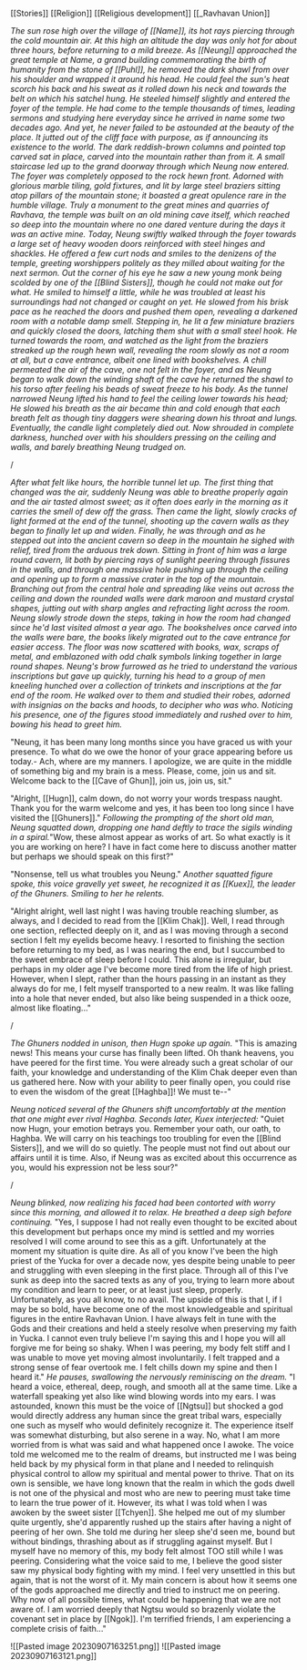 [[Stories]]
[[Religion]]
[[Religious development]]
[[_Ravhavan Union]]

*The sun rose high over the village of [[Name]], its hot rays piercing through the cold mountain air. At this high an altitude the day was only hot for about three hours, before returning to a mild breeze. As [[Neung]] approached the great temple at Name, a grand building commemorating the birth of humanity from the stone of [[Puhl]], he removed the dark shawl from over his shoulder and wrapped it around his head. He could feel the sun's heat scorch his back and his sweat as it rolled down his neck and towards the belt on which his satchel hung. He steeled himself slightly and entered the foyer of the temple. He had come to the temple thousands of times, leading sermons and studying here everyday since he arrived in name some two decades ago. And yet, he never failed to be astounded at the beauty of the place. It jutted out of the cliff face with purpose, as if announcing its existence to the world. The dark reddish-brown columns and pointed top carved sat in place, carved into the mountain rather than from it. A small staircase led up to the grand doorway through which Neung now entered. The foyer was completely opposed to the rock hewn front. Adorned with glorious marble tiling, gold fixtures, and lit by large steel braziers sitting atop pillars of the mountain stone; it boasted a great opulence rare in the humble village. Truly a monument to the great mines and quarries of Ravhava, the temple was built on an old mining cave itself, which reached so deep into the mountain where no one dared venture during the days it was an active mine. Today, Neung swiftly walked through the foyer towards a large set of heavy wooden doors reinforced with steel hinges and shackles. He offered a few curt nods and smiles to the denizens of the temple, greeting worshippers politely as they milled about waiting for the next sermon. Out the corner of his eye he saw a new young monk being scolded by one of the [[Blind Sisters]], though he could not make out for what. He smiled to himself a little, while he was troubled at least his surroundings had not changed or caught on yet. He slowed from his brisk pace as he reached the doors and pushed them open, revealing a darkened room with a notable damp smell. Stepping in, he lit a few miniature braziers and quickly closed the doors, latching them shut with a small steel hook. He turned towards the room, and watched as the light from the braziers streaked up the rough hewn wall, revealing the room slowly as not a room at all, but a cave entrance, albeit one lined with bookshelves. A chill permeated the air of the cave, one not felt in the foyer, and as Neung began to walk down the winding shaft of the cave he returned the shawl to his torso after feeling his beads of sweat freeze to his body. As the tunnel narrowed Neung lifted his hand to feel the ceiling lower towards his head; He slowed his breath as the air became thin and cold enough that each breath felt as though tiny daggers were shearing down his throat and lungs. Eventually, the candle light completely died out. Now shrouded in complete darkness, hunched over with his shoulders pressing on the ceiling and walls, and barely breathing Neung trudged on.*

/ 

*After what felt like hours, the horrible tunnel let up. The first thing that changed was the air, suddenly Neung was able to breathe properly again and the air tasted almost sweet; as it often does early in the morning as it carries the smell of dew off the grass. Then came the light, slowly cracks of light formed at the end of the tunnel, shooting up the cavern walls as they began to finally let up and widen. Finally, he was through and as he stepped out into the ancient cavern so deep in the mountain he sighed with relief, tired from the arduous trek down. Sitting in front of him was a large round cavern, lit both by piercing rays of sunlight peering through fissures in the walls, and through one massive hole pushing up through the ceiling and opening up to form a massive crater in the top of the mountain. Branching out from the central hole and spreading like veins out across the ceiling and down the rounded walls were dark maroon and mustard crystal shapes, jutting out with sharp angles and refracting light across the room. Neung slowly strode down the steps, taking in how the room had changed since he'd last visited almost a year ago. The bookshelves once carved into the walls were bare, the books likely migrated out to the cave entrance for easier access. The floor was now scattered with books, wax, scraps of metal, and emblazoned with odd chalk symbols linking together in large round shapes. Neung's brow furrowed as he tried to understand the various inscriptions but gave up quickly, turning his head to a group of men kneeling hunched over a collection of trinkets and inscriptions at the far end of the room. He walked over to them and studied their robes, adorned with insignias on the backs and hoods, to decipher who was who. Noticing his presence, one of the figures stood immediately and rushed over to him, bowing his head to greet him.*

"Neung, it has been many long months since you have graced us with your presence. To what do we owe the honor of your grace appearing before us today.- Ach, where are my manners. I apologize, we are quite in the middle of something big and my brain is a mess. Please, come, join us and sit. Welcome back to the [[Cave of Ghun]], join us, join us, sit."

"Alright, [[Hugn]], calm down, do not worry your words trespass naught. Thank you for the warm welcome and yes, it has been too long since I have visited the [[Ghuners]]." *Following the prompting of the short old man, Neung squatted down, dropping one hand deftly to trace the sigils winding in a spiral.*"Wow, these almost appear as works of art. So what exactly is it you are working on here? I have in fact come here to discuss another matter but perhaps we should speak on this first?"

"Nonsense, tell us what troubles you Neung." *Another squatted figure spoke, this voice gravelly yet sweet, he recognized it as [[Kuex]], the leader of the Ghuners. Smiling to her he relents.*

"Alright alright, well last night I was having trouble reaching slumber, as always, and I decided to read from the [[Klim Chak]]. Well, I read through one section, reflected deeply on it, and as I was moving through a second section I felt my eyelids become heavy. I resorted to finishing the section before returning to my bed, as I was nearing the end, but I succumbed to the sweet embrace of sleep before I could. This alone is irregular, but perhaps in my older age I've become more tired from the life of high priest. However, when I slept, rather than the hours passing in an instant as they always do for me, I felt myself transported to a new realm. It was like falling into a hole that never ended, but also like being suspended in a thick ooze, almost like floating..."

/

*The Ghuners nodded in unison, then Hugn spoke up again.* "This is amazing news! This means your curse has finally been lifted. Oh thank heavens, you have peered for the first time. You were already such a great scholar of our faith, your knowledge and understanding of the Klim Chak deeper even than us gathered here. Now with your ability to peer finally open, you could rise to even the wisdom of the great [[Haghba]]! We must te--"

*Neung noticed several of the Ghuners shift uncomfortably at the mention that one might ever rival Haghba. Seconds later, Kuex interjected:* "Quiet now Hugn, your emotion betrays you. Remember your oath, our oath, to Haghba. We will carry on his teachings too troubling for even the [[Blind Sisters]], and we will do so quietly. The people must not find out about our affairs until it is time. Also, if Neung was as excited about this occurrence as you, would his expression not be less sour?"

/

*Neung blinked, now realizing his faced had been contorted with worry since this morning, and allowed it to relax. He breathed a deep sigh before continuing.* "Yes, I suppose I had not really even thought to be excited about this development but perhaps once my mind is settled and my worries resolved I will come around to see this as a gift. Unfortunately at the moment my situation is quite dire. As all of you know I've been the high priest of the Yucka for over a decade now, yes despite being unable to peer and struggling with even sleeping in the first place. Through all of this I've sunk as deep into the sacred texts as any of you, trying to learn more about my condition and learn to peer, or at least just sleep, properly. Unfortunately, as you all know, to no avail. The upside of this is that I, if I may be so bold, have become one of the most knowledgeable and spiritual figures in the entire Ravhavan Union. I have always felt in tune with the Gods and their creations and held a steely resolve when preserving my faith in Yucka. I cannot even truly believe I'm saying this and I hope you will all forgive me for being so shaky. When I was peering, my body felt stiff and I was unable to move yet moving almost involuntarily. I felt trapped and a strong sense of fear overtook me. I felt chills down my spine and then I heard it." *He pauses, swallowing the nervously reminiscing on the dream.* "I heard a voice, ethereal, deep, rough, and smooth all at the same time. Like a waterfall speaking yet also like wind blowing words into my ears. I was astounded, known this must be the voice of [[Ngtsu]] but shocked a god would directly address any human since the great tribal wars, especially one such as myself who would definitely recognize it. The experience itself was somewhat disturbing, but also serene in a way. No, what I am more worried from is what was said and what happened once I awoke. The voice told me welcomed me to the realm of dreams, but instructed me I was being held back by my physical form in that plane and I needed to relinquish physical control to allow my spiritual and mental power to thrive. That on its own is sensible, we have long known that the realm in which the gods dwell is not one of the physical and most who are new to peering must take time to learn the true power of it. However, its what I was told when I was awoken by the sweet sister [[Tchyen]]. She helped me out of my slumber quite urgently, she'd apparently rushed up the stairs after having a night of peering of her own. She told me during her sleep she'd seen me, bound but without bindings, thrashing about as if struggling against myself. But I myself have no memory of this, my body felt almost TOO still while I was peering. Considering what the voice said to me, I believe the good sister saw my physical body fighting with my mind. I feel very unsettled in this but again, that is not the worst of it. My main concern is about how it seems one of the gods approached me directly and tried to instruct me on peering. Why now of all possible times, what could be happening that we are not aware of. I am worried deeply that Ngtsu would so brazenly violate the covenant set in place by [[Ngok]]. I'm terrified friends, I am experiencing a complete crisis of faith..."

![[Pasted image 20230907163251.png]]
![[Pasted image 20230907163121.png]]